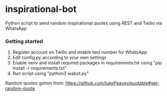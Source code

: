 # inspirational-bot
Python script to send random inspirational quotes using REST and Twilio via WhatsApp

### Getting started
1. Register account on Twilio and enable test number for WhatsApp
2. Edit config.py according to your own settings
3. Enable venv and install required packages in requirements.txt using "pip install -r requirements.txt"
4. Run script using "python3 wabot.py"

Random quotes gotten from: https://github.com/lukePeavey/quotable#get-random-quote
